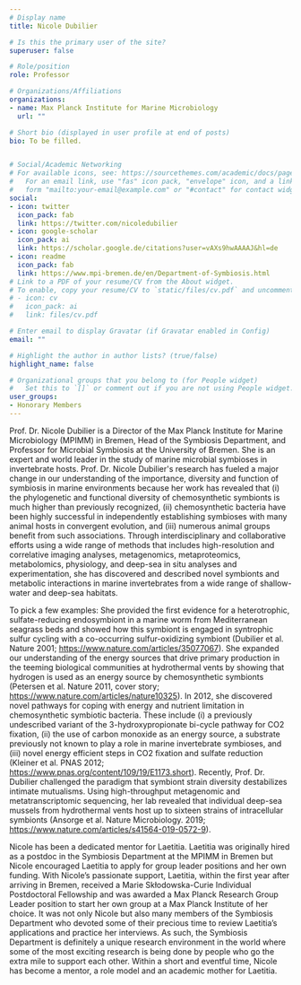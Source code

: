 ```yaml
---
# Display name
title: Nicole Dubilier

# Is this the primary user of the site?
superuser: false

# Role/position
role: Professor

# Organizations/Affiliations
organizations:
- name: Max Planck Institute for Marine Microbiology
  url: ""

# Short bio (displayed in user profile at end of posts)
bio: To be filled.


# Social/Academic Networking
# For available icons, see: https://sourcethemes.com/academic/docs/page-builder/#icons
#   For an email link, use "fas" icon pack, "envelope" icon, and a link in the
#   form "mailto:your-email@example.com" or "#contact" for contact widget.
social:
- icon: twitter
  icon_pack: fab
  link: https://twitter.com/nicoledubilier
- icon: google-scholar
  icon_pack: ai
  link: https://scholar.google.de/citations?user=vAXs9hwAAAAJ&hl=de
- icon: readme
  icon_pack: fab
  link: https://www.mpi-bremen.de/en/Department-of-Symbiosis.html
# Link to a PDF of your resume/CV from the About widget.
# To enable, copy your resume/CV to `static/files/cv.pdf` and uncomment the lines below.
# - icon: cv
#   icon_pack: ai
#   link: files/cv.pdf

# Enter email to display Gravatar (if Gravatar enabled in Config)
email: ""

# Highlight the author in author lists? (true/false)
highlight_name: false

# Organizational groups that you belong to (for People widget)
#   Set this to `[]` or comment out if you are not using People widget.
user_groups:
- Honorary Members
---
```


Prof. Dr. Nicole Dubilier is a Director of the Max Planck Institute for Marine Microbiology (MPIMM) in Bremen, Head of the Symbiosis Department, and Professor for Microbial Symbiosis at the University of Bremen. She is an expert and world leader in the study of marine microbial symbioses in invertebrate hosts. Prof. Dr. Nicole Dubilier's research has fueled a major change in our understanding of the importance, diversity and function of symbiosis in marine environments because her work has revealed that (i) the phylogenetic and functional diversity of chemosynthetic symbionts is much higher than previously recognized, (ii) chemosynthetic bacteria have been highly successful in independently establishing symbioses with many animal hosts in convergent evolution, and (iii) numerous animal groups benefit from such associations. Through interdisciplinary and collaborative efforts using a wide range of methods that includes high-resolution and correlative imaging analyses, metagenomics, metaproteomics, metabolomics, physiology, and deep-sea in situ analyses and experimentation, she has discovered and described novel symbionts and metabolic interactions in marine invertebrates from a wide range of shallow-water and deep-sea habitats.

To pick a few examples: 
She provided the first evidence for a heterotrophic, sulfate-reducing endosymbiont in a marine worm from Mediterranean seagrass beds and showed how this symbiont is engaged in syntrophic sulfur cycling with a co-occurring sulfur-oxidizing symbiont (Dubilier et al. Nature 2001; https://www.nature.com/articles/35077067). She expanded our understanding of the energy sources that drive primary production in the teeming biological communities at hydrothermal vents by showing that hydrogen is used as an energy source by chemosynthetic symbionts (Petersen et al. Nature 2011, cover story; https://www.nature.com/articles/nature10325). In 2012, she discovered novel pathways for coping with energy and nutrient limitation in chemosynthetic symbiotic bacteria. These include (i) a previously undescribed variant of the 3-hydroxypropionate bi-cycle pathway for CO2 fixation, (ii) the use of carbon monoxide as an energy source, a substrate previously not known to play a role in marine invertebrate symbioses, and (iii) novel energy efficient steps in CO2 fixation and sulfate reduction (Kleiner et al. PNAS 2012; https://www.pnas.org/content/109/19/E1173.short). Recently, Prof. Dr. Dubilier challenged the paradigm that symbiont strain diversity destabilizes intimate mutualisms. Using high-throughput metagenomic and metatranscriptomic sequencing, her lab revealed that individual deep-sea mussels from hydrothermal vents host up to sixteen strains of intracellular symbionts (Ansorge et al. Nature Microbiology. 2019; https://www.nature.com/articles/s41564-019-0572-9).

Nicole has been a dedicated mentor for Laetitia. Laetitia was originally hired as a postdoc in the Symbiosis Department at the MPIMM in Bremen but Nicole encouraged Laetitia to apply for group leader positions and her own funding. With Nicole’s passionate support, Laetitia, within the first year after arriving in Bremen, received a Marie Skłodowska-Curie Individual Postdoctoral Fellowship and was awarded a Max Planck Research Group Leader position to start her own group at a Max Planck Institute of her choice. It was not only Nicole but also many members of the Symbiosis Department who devoted some of their precious time to review Laetitia’s applications and practice her interviews. As such, the Symbiosis Department is definitely a unique research environment in the world where some of the most exciting research is being done by people who go the extra mile to support each other. Within a short and eventful time, Nicole has become a mentor, a role model and an academic mother for Laetitia.
